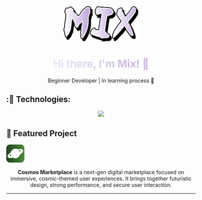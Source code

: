 <p align="center">
  <img src="assets/mix-otsutsuki.png" alt="Mix" width="200px" />
</p>

<p align="center">
  <h1 align="center" style="background: linear-gradient(90deg, #FFFFFF, #B497D6); -webkit-background-clip: text; -webkit-text-fill-color: transparent;">
    Hi there, I'm Mix! 👋
  </h1>
</p>

<p align="center">
  Beginner Developer | In learning process 🚀
</p>

## :🚀 Technologies:
<div align="center">
    <a href='https://skillicons.dev'><img src="https://skillicons.dev/icons?i=html,css,github&perline=6"></a>
</div>

## 🌌 Featured Project

<p align="start">
  <img src="assets/Cosmos.png" style="width: 48px">
  </a>
</p>

<p align="center" style="max-width: 600px; margin: auto;">
  <b>Cosmos Marketplace</b> is a next-gen digital marketplace focused on immersive, cosmic-themed user experiences. It brings together futuristic design, strong performance, and secure user interaction.
</p>

---
